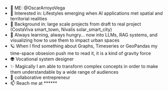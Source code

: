 - 👋 ME: @OscarArroyoVega
- 👀 Interested in: Lifestyles emerging when AI applications met spatial and territorial realities
- 🌱 Background in: large scale projects from draft to real project (CostaViva smart_town, Nivalis solar_smart_city)
- 🧐 Always learning, always hungry... now into LLMs, RAG systems, and visualizing how to use them to impact urban spaces
- 🪐 When I find something about Graphs, Timeseries or GeoPandas my time-space obsesion  push me to read it, it is a kind of gravity force
- 👽 Vocational system designer
- ✨ Magically I am able to transform complex concepts in order to make them understandable by a wide range of audiences  
- 🎇 collaborative entrepreneur
- 📫 Reach me at ******

<!---
OscarArroyoVega/OscarArroyoVega is a ✨ special ✨ repository because its `README.md` (this file) appears on your GitHub profile.
You can click the Preview link to take a look at your changes.
--->


